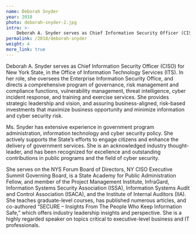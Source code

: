 ```yaml
---
name: Deborah Snyder
year: 2018
photo: deborah-snyder-2.jpg
intro: >-
    Deborah A. Snyder serves as Chief Information Security Officer (CISO) for New York State, in the Office of Information Technology Services (ITS). In her role, she oversees the Enterprise Information Security Office, and directs a comprehensive program of governance, risk management and compliance functions, vulnerability management, threat intelligence, cyber incident response, and training and exercise services.
permalink: /2018/deborah-snyder
weight: 4
more_link: true
---
```

Deborah A. Snyder serves as Chief Information Security Officer (CISO) for New York State, in the Office of Information Technology Services (ITS). In her role, she oversees the Enterprise Information Security Office, and directs a comprehensive program of governance, risk management and compliance functions, vulnerability management, threat intelligence, cyber incident response, and training and exercise services. She provides strategic leadership and vision, and assuring business-aligned, risk-based investments that maximize business opportunity and minimize information and cyber security risk.

Ms. Snyder has extensive experience in government program administration, information technology and cyber security policy. She actively supports the State’s efforts to engage citizens and enhance the delivery of government services. She is an acknowledged industry thought-leader, and has been recognized for excellence and outstanding contributions in public programs and the field of cyber security.

She serves on the NYS Forum Board of Directors, NY CISO Executive Summit Governing Board, is a State Academy for Public Administration Fellow, and member of the Project Management Institute, InfraGard, Information Systems Security Association (ISSA), Information Systems Audit and Control Association (ISACA), and the Institute of Internal Auditors (IIA). She teaches graduate-level courses, has published numerous articles, and co-authored “SECURE – Insights From The People Who Keep Information Safe,” which offers industry leadership insights and perspective. She is a highly regarded speaker on topics critical to executive-level business and IT professionals.